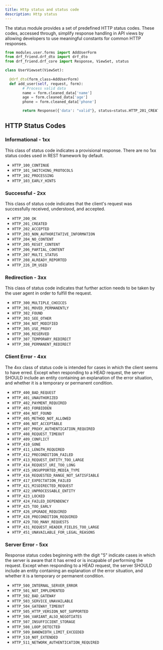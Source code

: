 ```yaml
---
title: Http status and status code
description: Http status
---
```


The status module provides a set of predefined HTTP status codes. These codes, accessed through, simplify response handling in API views by allowing developers to use meaningful constants for common HTTP responses.

```python title="modules/{module_name}/views.py"
from modules.user.forms import AddUserForm
from drf_friend.drf_dto import drf_dto
from drf_friend.drf_core import Response, ViewSet, status

class UserViewset(ViewSet):
  
  @drf_dto(form_class=AddUserForm)
  def add_user(self, request, form):
        # Process valid data
        name = form.cleaned_data['name']
        age = form.cleaned_data['age']
        phone = form.cleaned_data['phone']

        return Response({'data': "valid"}, status=status.HTTP_201_CREATED)
```

## HTTP Status Codes

### Informational - 1xx

This class of status code indicates a provisional response. There are no 1xx status codes used in REST framework by default.

- `HTTP_100_CONTINUE`
- `HTTP_101_SWITCHING_PROTOCOLS`
- `HTTP_102_PROCESSING`
- `HTTP_103_EARLY_HINTS`

### Successful - 2xx

This class of status code indicates that the client's request was successfully received, understood, and accepted.

- `HTTP_200_OK`
- `HTTP_201_CREATED`
- `HTTP_202_ACCEPTED`
- `HTTP_203_NON_AUTHORITATIVE_INFORMATION`
- `HTTP_204_NO_CONTENT`
- `HTTP_205_RESET_CONTENT`
- `HTTP_206_PARTIAL_CONTENT`
- `HTTP_207_MULTI_STATUS`
- `HTTP_208_ALREADY_REPORTED`
- `HTTP_226_IM_USED`

### Redirection - 3xx

This class of status code indicates that further action needs to be taken by the user agent in order to fulfill the request.

- `HTTP_300_MULTIPLE_CHOICES`
- `HTTP_301_MOVED_PERMANENTLY`
- `HTTP_302_FOUND`
- `HTTP_303_SEE_OTHER`
- `HTTP_304_NOT_MODIFIED`
- `HTTP_305_USE_PROXY`
- `HTTP_306_RESERVED`
- `HTTP_307_TEMPORARY_REDIRECT`
- `HTTP_308_PERMANENT_REDIRECT`

### Client Error - 4xx

The 4xx class of status code is intended for cases in which the client seems to have erred. Except when responding to a HEAD request, the server SHOULD include an entity containing an explanation of the error situation, and whether it is a temporary or permanent condition.

- `HTTP_400_BAD_REQUEST`
- `HTTP_401_UNAUTHORIZED`
- `HTTP_402_PAYMENT_REQUIRED`
- `HTTP_403_FORBIDDEN`
- `HTTP_404_NOT_FOUND`
- `HTTP_405_METHOD_NOT_ALLOWED`
- `HTTP_406_NOT_ACCEPTABLE`
- `HTTP_407_PROXY_AUTHENTICATION_REQUIRED`
- `HTTP_408_REQUEST_TIMEOUT`
- `HTTP_409_CONFLICT`
- `HTTP_410_GONE`
- `HTTP_411_LENGTH_REQUIRED`
- `HTTP_412_PRECONDITION_FAILED`
- `HTTP_413_REQUEST_ENTITY_TOO_LARGE`
- `HTTP_414_REQUEST_URI_TOO_LONG`
- `HTTP_415_UNSUPPORTED_MEDIA_TYPE`
- `HTTP_416_REQUESTED_RANGE_NOT_SATISFIABLE`
- `HTTP_417_EXPECTATION_FAILED`
- `HTTP_421_MISDIRECTED_REQUEST`
- `HTTP_422_UNPROCESSABLE_ENTITY`
- `HTTP_423_LOCKED`
- `HTTP_424_FAILED_DEPENDENCY`
- `HTTP_425_TOO_EARLY`
- `HTTP_426_UPGRADE_REQUIRED`
- `HTTP_428_PRECONDITION_REQUIRED`
- `HTTP_429_TOO_MANY_REQUESTS`
- `HTTP_431_REQUEST_HEADER_FIELDS_TOO_LARGE`
- `HTTP_451_UNAVAILABLE_FOR_LEGAL_REASONS`

### Server Error - 5xx

Response status codes beginning with the digit "5" indicate cases in which the server is aware that it has erred or is incapable of performing the request. Except when responding to a HEAD request, the server SHOULD include an entity containing an explanation of the error situation, and whether it is a temporary or permanent condition.

- `HTTP_500_INTERNAL_SERVER_ERROR`
- `HTTP_501_NOT_IMPLEMENTED`
- `HTTP_502_BAD_GATEWAY`
- `HTTP_503_SERVICE_UNAVAILABLE`
- `HTTP_504_GATEWAY_TIMEOUT`
- `HTTP_505_HTTP_VERSION_NOT_SUPPORTED`
- `HTTP_506_VARIANT_ALSO_NEGOTIATES`
- `HTTP_507_INSUFFICIENT_STORAGE`
- `HTTP_508_LOOP_DETECTED`
- `HTTP_509_BANDWIDTH_LIMIT_EXCEEDED`
- `HTTP_510_NOT_EXTENDED`
- `HTTP_511_NETWORK_AUTHENTICATION_REQUIRED`

